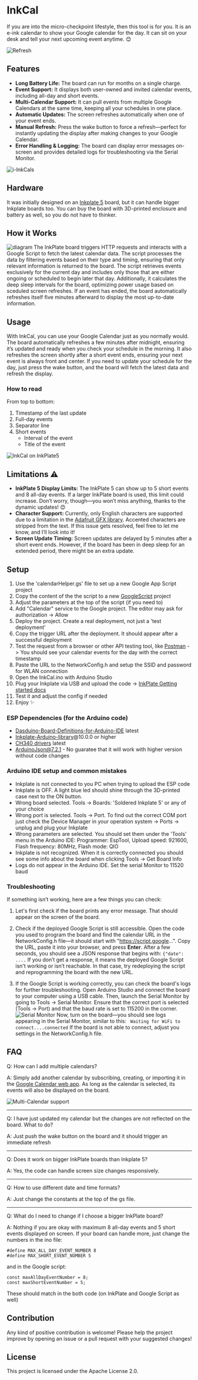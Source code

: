 # InkCal
If you are into the micro-checkpoint lifestyle, then this tool is for you.
It is an e-ink calendar to show your Google calendar for the day. It can sit on your desk and tell your next upcoming event anytime. 😊

![Refresh](assets/refresh.gif)

## Features
- **Long Battery Life:** The board can run for months on a single charge.
- **Event Support:** It displays both user-owned and invited calendar events, including all-day and short events.
- **Multi-Calendar Support:** It can pull events from multiple Google Calendars at the same time, keeping all your schedules in one place.
- **Automatic Updates:** The screen refreshes automatically when one of your event ends.
- **Manual Refresh:** Press the wake button to force a refresh—perfect for instantly updating the display after making changes to your Google Calendar.
- **Error Handling & Logging:** The board can display error messages on-screen and provides detailed logs for troubleshooting via the Serial Monitor.

![i-InkCals](assets/inkcals.jpg)

## Hardware
It was initially designed on an [Inkplate 5](https://soldered.com/product/soldered-inkplate-5-gen2/) board, but it can handle bigger Inkplate boards too. You can buy the board with 3D-printed enclosure and battery as well, so you do not have to thinker.

## How it Works
![diagram](assets/sequence.jpg)
The InkPlate board triggers HTTP requests and interacts with a Google Script to fetch the latest calendar data. 
The script processes the data by filtering events based on their type and timing, ensuring that only relevant information is returned to the board. 
The script retrieves events exclusively for the current day and includes only those that are either ongoing or scheduled to begin later that day. 
Additionally, it calculates the deep sleep intervals for the board, optimizing power usage based on sceduled screen refreshes. 
If an event has ended, the board automatically refreshes itself five minutes afterward to display the most up-to-date information.

## Usage
With InkCal, you can use your Google Calendar just as you normally would. The board automatically refreshes a few minutes after midnight, ensuring it’s updated and ready when you check your schedule in the morning. It also refreshes the screen shortly after a short event ends, ensuring your next event is always front and center. 
If you need to update your schedule for the day, just press the wake button, and the board will fetch the latest data and refresh the display.

### How to read
From top to bottom:
1. Timestamp of the last update
2. Full-day events
3. Separator line
4. Short events
    - Interval of the event
    - Title of the event

![InkCal on InkPlate5](assets/inkcal_small.jpg)

## Limitations ⚠️
- **InkPlate 5 Display Limits:** The InkPlate 5 can show up to 5 short events and 8 all-day events. If a larger InkPlate board is used, this limit could increase. Don’t worry, though—you won’t miss anything, thanks to the dynamic updates! 😊
- **Character Support:** Currently, only English characters are supported due to a limitation in the [Adafruit GFX library](https://github.com/adafruit/Adafruit-GFX-Library). Accented characters are stripped from the text. If this issue gets resolved, feel free to let me know, and I’ll look into it!
- **Screen Update Timing:** Screen updates are delayed by 5 minutes after a short event ends. However, if the board has been in deep sleep for an extended period, there might be an extra update.

## Setup
1. Use the 'calendarHelper.gs' file to set up a new Google App Script project
2. Copy the content of the the script to a new [GoogleScript](https://script.google.com/) project
3. Adjust the parameters at the top of the script (if you need to)
4. Add "Calendar" service to the Google project. The editor may ask for authorization -> Allow
5. Deploy the project. Create a real deployment, not just a 'test deployment'
6. Copy the trigger URL after the deployment. It should appear after a successful deployment
7. Test the request from a browser or other API testing tool, like [Postman](https://www.postman.com/) -> You should see your calendar events for the day with the correct timestamp
8. Paste the URL to the NetworkConfig.h and setup the SSID and password for WLAN connection
9. Open the InkCal.ino with Arduino Studio
10. Plug your Inkplate via USB and upload the code -> [InkPlate Getting started docs](https://inkplate.readthedocs.io/en/latest/get-started.html)
11. Test it and adjust the config if needed
12. Enjoy ✨

### ESP Dependencies (for the Arduino code)
- [Dasduino-Board-Definitions-for-Arduino-IDE](https://github.com/SolderedElectronics/Dasduino-Board-Definitions-for-Arduino-IDE) latest
- [Inkplate-Arduino-library](https://github.com/SolderedElectronics/Inkplate-Arduino-library)@10.0.0 or higher
- [CH340 drivers](https://soldered.com/learn/ch340-driver-installation-croduino-basic3-nova2/) latest
- ArduinoJson@7.2.1 - No guaratee that it will work with higher version without code changes

### Arduino IDE setup and common mistakes
- Inkplate is not connected to you PC when trying to upload the ESP code
- Inkplate is OFF. A light blue led should shine through the 3D-printed case next to the ON button.
- Wrong board selected. Tools -> Boards: 'Soldered Inkplate 5' or any of your choice
- Wrong port is selected. Tools -> Port. To find out the correct COM port just check the Device Manager in your operation system -> Ports -> unplug and plug your Inkplate
- Wrong parameters are selected. You should set them under the 'Tools' menu in the Arduino IDE: Programmer: EspTool, Upload speed: 921600, Flash frequency: 80MHz, Flash mode: QIO
- Inkplate is not recognized. When it is correctly connected you should see some info about the board when clicking Tools -> Get Board Info
- Logs do not appear in the Arduino IDE. Set the serial Monitor to 11520 baud

### Troubleshooting
If something isn’t working, here are a few things you can check:

1. Let's first check if the board prints any error message. That should appear on the screen of the board.

2. Check if the deployed Google Script is still accessible. Open the code you used to program the board and find the calendar URL in the NetworkConfig.h file—it should start with "https://script.google...".
Copy the URL, paste it into your browser, and press **Enter**. After a few seconds, you should see a JSON response that begins with: ```{"date": ....```
If you don’t get a response, it means the deployed Google Script isn't working or isn’t reachable. In that case, try redeploying the script and reprogramming the board with the new URL.

3. If the Google Script is working correctly, you can check the board's logs for further troubleshooting.
Open Arduino Studio and connect the board to your computer using a USB cable. Then, launch the Serial Monitor by going to Tools → Serial Monitor. Ensure that the correct port is selected (Tools → Port) and that the baud rate is set to 115200 in the corner.
![Serial Monitor](assets/serial_monitor.jpg)
Now, turn on the board—you should see logs appearing in the Serial Monitor, similar to this:
``` Waiting for WiFi to connect....connected``` If the board is not able to connect, adjust you settings in the NetworkConfig.h file.

## FAQ
Q: How can I add multiple calendars?

A: Simply add another calendar by subscribing, creating, or importing it in the [Google Calendar web app](https://calendar.google.com/). As long as the calendar is selected, its events will also be displayed on the board.

![Multi-Calendar support](assets/other_calendars.JPG)

---

Q: I have just updated my calendar but the changes are not reflected on the board. What to do?

A: Just push the wake button on the board and it should trigger an immediate refresh

---

Q: Does it work on bigger InkPlate boards than Inkplate 5?

A: Yes, the code can handle screen size changes responsively.

---

Q: How to use different date and time formats?

A: Just change the constants at the top of the gs file.

---

Q: What do I need to change if I choose a bigger InkPlate board?

A: Nothing if you are okay with maximum 8 all-day events and 5 short events displayed on screen. If your board can handle more, just change the numbers in the ino file:
```
#define MAX_ALL_DAY_EVENT_NUMBER 8
#define MAX_SHORT_EVENT_NUMBER 5
```
and in the Google script:
```
const maxAllDayEventNumber = 8; 
const maxShortEventNumber = 5;
```
These should match in the both code (on InkPlate and Google Script as well)

## Contribution
Any kind of positive contribution is welcome! Please help the project improve by opening an issue or a pull request with your suggested changes!

##  License
This project is licensed under the Apache License 2.0.